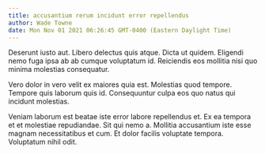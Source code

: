 ```yaml
---
title: accusantium rerum incidunt error repellendus
author: Wade Towne
date: Mon Nov 01 2021 06:26:45 GMT-0400 (Eastern Daylight Time)
---
```

Deserunt iusto aut. Libero delectus quis atque. Dicta ut quidem. Eligendi nemo fuga ipsa ab ab cumque voluptatum id. Reiciendis eos mollitia nisi quo minima molestias consequatur.

 Vero dolor in vero velit ex maiores quia est. Molestias quod tempore. Tempore quis laborum quis id. Consequuntur culpa eos quo natus qui incidunt molestias.

 Veniam laborum est beatae iste error labore repellendus et. Ex ea tempora et et molestiae repudiandae. Sit qui nemo a. Mollitia accusantium iste esse magnam necessitatibus et cum. Et dolor facilis voluptate tempora. Voluptatum nihil odit.